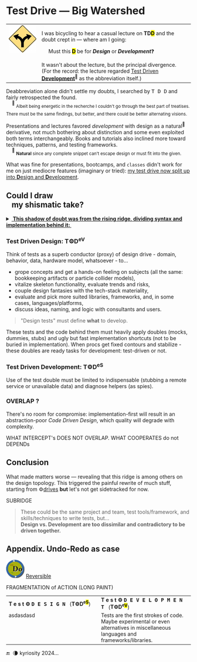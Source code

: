 # Test Drive &mdash; Big Watershed

<table><tr valign="top"><td>
<picture><img width="125px" alt="&nbsp;Y-fork: yellow" src="../../../../_rsc/_img/signs/road/Y-fork_yellow(cleanpng.com)_250px.png" title="Courtesy of www.cleanpng.com" /></picture>    
  </td><td><p>I was bicycling to hear a casual lecture on <b>TD<mark>D</mark></b> and the doubt crept in &mdash; where am I going: </p>
    <p></p>&nbsp;&nbsp;&nbsp;&nbsp;&nbsp;Must this <mark><b>D</b></mark> be for <b><i>Design</i></b> or <b><i>Development</i></b>❓</p>
It wasn't about the lecture, but the principal divergence.<br />
(For the record: the lecture regarded <a href="https://en.wikipedia.org/wiki/Test-driven_development">Test Driven <b>Development</b></a><sup>🔗</sup> as the abbreviation itself.)
</td></tr></table>

Deabbreviation alone didn't settle my doubts, I searched by <kbd>T D D</kbd> and fairly retrospected the found.\
&nbsp;&nbsp;&nbsp;&nbsp;<sup>🙋</sup> <sub>Albeit being energetic in the recherche I couldn't go through the best part of treatises. There must be the same findings, but better, and there could be better alternating visions.</sub>

Presentations and lectures favored _development_ with design as a natural<sup>🌵</sup> derivative, not much bothering about distinction and some even exploited both terms interchangeably. Books and tutorials also inclined more toward techniques, patterns, and testing frameworks.\
&nbsp;&nbsp;&nbsp;&nbsp;<sup>🌵</sup> <sub>**Natural** since any complete snippet can't escape design or must fit into the given.</sub>

What was fine for presentations, bootcamps, and `classes` didn't work for me on just mediocre features (imaginary or tried): <ins>my test drive now split up into **D**esign and **D**evelopment</ins>.

## Could I draw <br />&nbsp;&nbsp;&nbsp;my shismatic take?

<details><summary><ins><b>&nbsp;This shadow of doubt was from the rising ridge, dividing syntax and implementation behind it:&nbsp;</b></ins></summary>

<picture><img src="../../../../_rsc/_img/illus/TddWatershed.jpg" alt="&nbsp;&nbsp;...Drawing: Test watershed illustration as nature..." /></picture>

</details>

### Test Driven Design: T⚙️D<sup>eV</sup>

Think of tests as a superb conductor (proxy) of design drive - domain, behavior, data, hardware model, whatsoever - to... 

+ grope concepts and get a hands-on feeling on subjects (all the same: bookkeeping artifacts or particle collider models),
+ vitalize skeleton functionality, evaluate trends and risks,
+ couple design fantasies with the tech-stack materiality,
+ evaluate and pick more suited libraries, frameworks, and, in some cases, languages/platforms,
+ discuss ideas, naming, and logic with consultants and users.

> "Design tests" must define **what** to develop</ins>. 

These tests and the code behind them must heavily apply doubles (mocks, dummies, stubs) and ugly but fast implementation shortcuts (not to be buried in implementation). When procs get fixed contours and stabilize - these doubles are ready tasks for development: test-driven or not.

### Test Driven Development: T⚙️D<sup>eS</sup>

Use of the test double must be limited to indispensable (stubbing a remote service or unavailable data) and diagnose helpers (as spies).

### OVERLAP ?

There's no room for compromise: implementation-first will result in an abstraction-poor _Code Driven Design_, which quality will degrade with complexity.

WHAT INTERCEPT's DOES NOT OVERLAP. WHAT COOPERATES do not DEPENDs


## Conclusion

What made matters worse &mdash; revealing that this ridge is among others on the design topology. This triggered the painful rewrite of much stuff, starting from ⚙️[drives](../../../../software/design/drive) **but** let's not get sidetracked for now.

SUBRIDGE

> These could be the same project and team, test tools/framework, and skills/techniques to write tests, but...\
>  **Design vs. Development are too dissimilar and contradictory to be driven together.**

## Appendix. Undo-Redo as case

<picture><img width="50px" alt="&nbsp;Undo-Redo symbol" src="../../../../_rsc/_img/symbols/UnReDo_250px.png"/></picture>
[Reversible](https://github.com/Kyriosity/use-dev/tree/main/README+/projects/Rvrs)


FRAGMENTATION of ACTION (LONG PAINT)

<table><tr /><tr><td width=50%><b>T e s t ⚙️ <samp>D E S I G N</samp></b>&nbsp;&nbsp;&nbsp;(<b>T⚙️D<sup>e<mark>S</mark></sup></b>)</td>
  <td><b>T e s t ⚙️ <samp>D E V E L O P M E N T</samp></b>&nbsp;&nbsp;&nbsp;(<b>T⚙️D<sup>e<mark>V</mark></sup></b>)</td></tr><tr valign="top"><td>asdasdasd</td><td>
  Tests are the first strokes of code. Maybe experimental or even alternatives in miscellaneous languages and frameworks/libraries.
</td></tr></table>


 🔚 &nbsp;🌘 kyriosity 2024...
